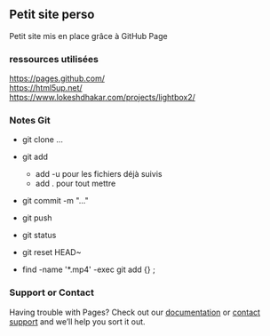 ## Petit site perso

Petit site mis en place grâce à GitHub Page

### ressources utilisées

https://pages.github.com/  <br>
https://html5up.net/ <br>
https://www.lokeshdhakar.com/projects/lightbox2/


### Notes Git

* git clone ...

* git add <fichers> <br>
	+ add -u pour les fichiers déjà suivis
	+ add . pour tout mettre
* git commit -m "..."
* git push

* git status

* git reset HEAD~
* find -name '*.mp4' -exec git add {} \;


### Support or Contact

Having trouble with Pages? Check out our [documentation](https://help.github.com/categories/github-pages-basics/) or [contact support](https://github.com/contact) and we’ll help you sort it out.
